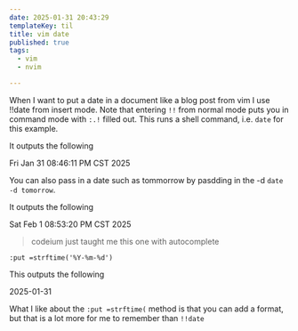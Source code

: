 ```yaml
---
date: 2025-01-31 20:43:29
templateKey: til
title: vim date
published: true
tags:
  - vim
  - nvim

---
```



When I want to put a date in a document like a blog post from vim I use !!date
from insert mode.  Note that entering `!!` from normal mode puts you in command
mode with `:.!` filled out.  This runs a shell command, i.e. `date` for this
example.

It outputs the following

Fri Jan 31 08:46:11 PM CST 2025

You can also pass in a date such as tommorrow by pasdding in the -d `date -d tomorrow`.

It outputs the following

Sat Feb  1 08:53:20 PM CST 2025

> codeium just taught me this one with autocomplete

``` vim
:put =strftime('%Y-%m-%d')
```

This outputs the following

2025-01-31

What I like about the `:put =strftime(` method is that you can add a format,
but that is a lot more for me to remember than `!!date`
